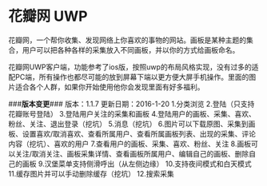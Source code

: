 # 花瓣网 UWP
花瓣网，一个帮你收集、发现网络上你喜欢的事物的网站。画板是某种主题的集合，用户可以把各种各样的采集放入不同画板，并以你的方式给画板命名。

花瓣网UWP客户端，功能参考了ios版，按照uwp的布局风格实现，没有过多的适配PC端，所有操作也都尽可能的放到屏幕下端以更方便大屏手机操作。里面的图片适合各个人群，如果你开始使用他你会发现里面有好多福利。

###**版本变更**###
版本：1.1.7 更新日期：2016-1-20 
1.分类浏览 
2.登陆（只支持花瓣账号登陆） 
3.登陆用户关注的采集和画板 
4.登陆用户的画板、采集、喜欢、粉丝、关注、退出登录（挖坑） 
5.消息（挖坑） 
6.图片可以下载原图、采集到画板、设置喜欢/取消喜欢、查看所属用户、查看所属画板列表、出现的采集、评论内容（挖坑）、喜欢的用户 7.查看用户的画板、采集、喜欢、粉丝、关注 
8.画板可以关注/取消关注、画板采集详情、查看画板所属用户、编辑自己的画板、删除自己的画板 
9.汉堡菜单支持侧滑呼出（从左侧边缘） 
10.支持夜间模式和白天模式 
11.缓存图片并可以手动删除缓存（挖坑） 
12.搜索采集
